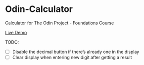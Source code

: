 # Odin-Calculator
Calculator for The Odin Project - Foundations Course

[Live Demo](https://filipecabral97.github.io/Odin-Calculator/)

TODO:
- [ ] Disable the decimal button if there’s already one in the display
- [ ] Clear display when entering new digit after getting a result

